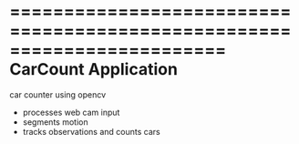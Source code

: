 ========================================================================
    CarCount Application
========================================================================
car counter using opencv
- processes web cam input
- segments motion
- tracks observations and counts cars

